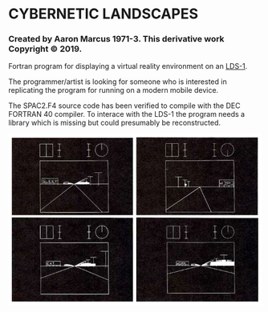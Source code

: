 # CYBERNETIC LANDSCAPES

### Created by Aaron Marcus 1971-3.  This derivative work Copyright © 2019.

Fortran program for displaying a virtual reality environment on an
[LDS-1](https://en.wikipedia.org/wiki/LDS-1_%28Line_Drawing_System-1%29).

The programmer/artist is looking for someone who is interested in
replicating the program for running on a modern mobile device.

The SPAC2.F4 source code has been verified to compile with the DEC
FORTRAN 40 compiler.  To interace with the LDS-1 the program needs a
library which is missing but could presumably be reconstructed.

![](https://raw.githubusercontent.com/aaron-marcus/cybernetic-landscapes/master/img/pic.jpg)
